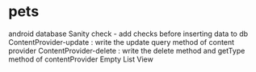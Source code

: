 # pets
android database
Sanity check - add checks before inserting data to db
ContentProvider-update : write the update query method of content provider
ContentProvider-delete : write the delete method and getType method of contentProvider
Empty List View
